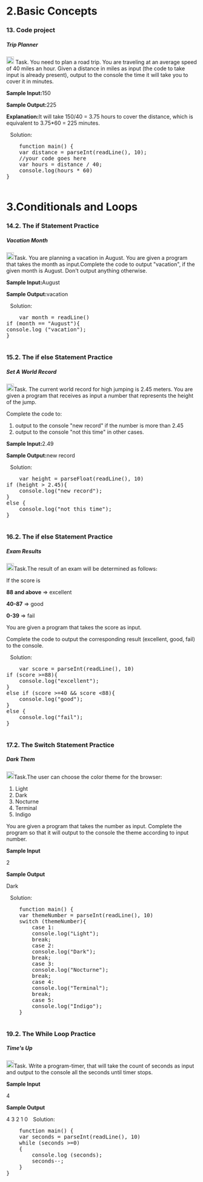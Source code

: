 <div align=left>
  <h1>2.Basic Concepts</h1>
  </div>
 <div align=left>
  <h3>13. Code project</h3>
  <h5>Trip Planner</h5>
  <p>
    <img src="https://cdn-icons-png.flaticon.com/512/3524/3524335.png" width=20 heigh=20>
    Task. You need to plan a road trip. You are traveling at an average speed of 40 miles an hour.
Given a distance in miles as input (the code to take input is already present), output to the console the time it will take you to cover it in minutes.
  <p><b>Sample Input:</b>150</p>
<p><b>Sample Output:</b>225</p>
<p><b>Explanation:</b>It will take 150/40 = 3.75 hours to cover the distance, which is equivalent to 3.75*60 = 225 minutes.</p>
  </p>
 <p>
   <img src="https://cdn-icons-png.flaticon.com/128/556/556690.png" width=10 heigh=10>Solution:</p> 
  <div class="highlight highlight-source-sql notranslate position-relative overflow-auto" dir=auto>
    <pre>
    function main() {
    var distance = parseInt(readLine(), 10);
    //your code goes here
    var hours = distance / 40;
    console.log(hours * 60)
}
    </pre>
  </div>
  <h1>3.Conditionals and Loops</h1>
  </div>
 <div align=left>
  <h3>14.2. The if Statement Practice</h3>
  <h5>Vacation Month</h5>
  <p><img src="https://cdn-icons-png.flaticon.com/512/3524/3524335.png" width=20 heigh=20>Task. You are planning a vacation in August. You are given a program that takes the month as input.Complete the code to output "vacation", if the given month is August. Don't output anything otherwise.</p>
  <p><b>Sample Input:</b>August</p>
  <p><b>Sample Output:</b>vacation</p>
  </p>
  <p>
   <img src="https://cdn-icons-png.flaticon.com/128/556/556690.png" width=10 heigh=10>Solution:</p> 
  <div class="highlight highlight-source-sql notranslate position-relative overflow-auto" dir=auto>
    <pre>
    var month = readLine()
if (month == "August"){
console.log ("vacation");
}
    </pre>
  </div>
  <h3>15.2. The if else Statement Practice</h3>
  <h5>Set A World Record</h5>
  <p><img src="https://cdn-icons-png.flaticon.com/512/3524/3524335.png" width=20 heigh=20>Task. The current world record for high jumping is 2.45 meters. You are given a program that receives as input a number that represents the height of the jump.
<p>Complete the code to:</p>
<ol>
  <li>output to the console "new record" if the number is more than 2.45</li>
  <li>output to the console "not this time" in other cases.</li>
  </ol>
<p><b>Sample Input:</b>2.49<p>
<p><b>Sample Output:</b>new record<p>
  </p>
  <p>
   <img src="https://cdn-icons-png.flaticon.com/128/556/556690.png" width=10 heigh=10>Solution:</p> 
  <div class="highlight highlight-source-sql notranslate position-relative overflow-auto" dir=auto>
    <pre>
    var height = parseFloat(readLine(), 10)
if (height > 2.45){
    console.log("new record");
}
else {
    console.log("not this time");
}
    </pre>
  </div>
  <h3>16.2. The if else Statement Practice</h3>
  <h5>Exam Results</h5>
  <p><img src="https://cdn-icons-png.flaticon.com/512/3524/3524335.png" width=20 heigh=20>Task.Тhe result of an exam will be determined as follows։</p>
<p>If the score is</p>
<p><b>88 and above</b> => excellent</p>
<p><b>40-87</b> => good</p>
<p><b>0-39</b> => fail</p>
<p>You are given a program that takes the score as input.</p>
<p>Complete the code to output the corresponding result (excellent, good, fail) to the console.</p>
<img src="https://cdn-icons-png.flaticon.com/128/556/556690.png" width=10 heigh=10>Solution:</p> 
  <div class="highlight highlight-source-sql notranslate position-relative overflow-auto" dir=auto>
    <pre>
    var score = parseInt(readLine(), 10)
if (score >=88){
    console.log("excellent");
}
else if (score >=40 && score <88){
    console.log("good");
}
else {
    console.log("fail");
}
    </pre>
  </div>
  <h3>17.2. The Switch Statement Practice</h3>
  <h5>Dark Them</h5>
  <p><img src="https://cdn-icons-png.flaticon.com/512/3524/3524335.png" width=20 heigh=20>Task.The user can choose the color theme for the browser:</p>
  <ol>
    <li>Light</li>
    <li>Dark</li>
    <li>Nocturne</li>
    <li>Terminal</li>
    <li>Indigo</li>
  </ol>
<p>You are given a program that takes the number as input. Complete the program so that it will output to the console the theme according to input number.</p>
  <p><b>Sample Input</b></p>
  <p>2</p>
  <p><b>Sample Output</b></p>
  <p>Dark</p>
  <img src="https://cdn-icons-png.flaticon.com/128/556/556690.png" width=10 heigh=10>Solution:</p> 
  <div class="highlight highlight-source-sql notranslate position-relative overflow-auto" dir=auto>
    <pre>
    function main() {
    var themeNumber = parseInt(readLine(), 10)
    switch (themeNumber){
        case 1:
        console.log("Light");
        break;
        case 2:
        console.log("Dark");
        break;
        case 3:
        console.log("Nocturne");
        break;
        case 4:
        console.log("Terminal");
        break;
        case 5:
        console.log("Indigo");
    }
    </pre>
  </div>
  
  
  
  <h3>19.2. The While Loop Practice</h3>
  <h5>Time's Up</h5>
  <p><img src="https://cdn-icons-png.flaticon.com/512/3524/3524335.png" width=20 heigh=20>Task. Write a program-timer, that will take the count of seconds as input and output to the console all the seconds until timer stops.</p>
<p><b>Sample Input</b></p>
4
<p><b>Sample Output</b></p>
4
3
2
1
0
  <img src="https://cdn-icons-png.flaticon.com/128/556/556690.png" width=10 heigh=10>Solution:</p> 
  <div class="highlight highlight-source-sql notranslate position-relative overflow-auto" dir=auto>
    <pre>
    function main() {
    var seconds = parseInt(readLine(), 10)
    while (seconds >=0)
    {
        console.log (seconds);
        seconds--;
    }
}
 </pre>
  </div>
  
  
  
  
    
    
    
    
    
    
    
  
 

